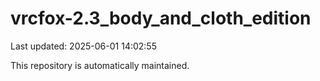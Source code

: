 # vrcfox-2.3_body_and_cloth_edition

Last updated: 2025-06-01 14:02:55

This repository is automatically maintained.
